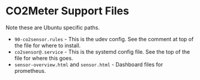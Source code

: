 # CO2Meter Support Files

Note these are Ubuntu specific paths.

* `90-co2sensor.rules` - This is the udev config.  See the comment at top
  of the file for where to install.
* `co2sensor@.service` - This is the systemd config file. See the
  top of the file for where this goes.
* `sensor-overview.html` and `sensor.html` - Dashboard files for
  prometheus.
